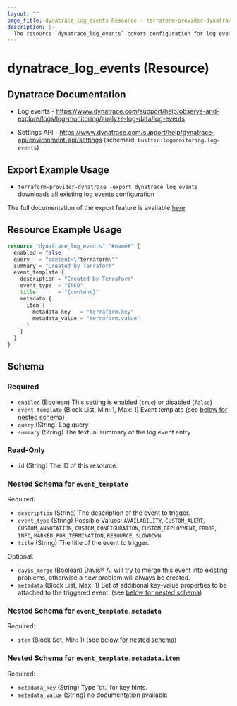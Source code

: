 ```yaml
---
layout: ""
page_title: dynatrace_log_events Resource - terraform-provider-dynatrace"
description: |-
  The resource `dynatrace_log_events` covers configuration for log events
---
```


# dynatrace_log_events (Resource)

## Dynatrace Documentation

- Log events - https://www.dynatrace.com/support/help/observe-and-explore/logs/log-monitoring/analyze-log-data/log-events

- Settings API - https://www.dynatrace.com/support/help/dynatrace-api/environment-api/settings (schemaId: `builtin:logmonitoring.log-events`)

## Export Example Usage

- `terraform-provider-dynatrace -export dynatrace_log_events` downloads all existing log events configuration

The full documentation of the export feature is available [here](https://registry.terraform.io/providers/dynatrace-oss/dynatrace/latest/docs/guides/export-v2).

## Resource Example Usage

```terraform
resource "dynatrace_log_events" "#name#" {
  enabled = false
  query   = "content=\"terraform\""
  summary = "Created by Terraform"
  event_template {
    description = "Created by Terraform"
    event_type  = "INFO"
    title       = "{content}"
    metadata {
      item {
        metadata_key   = "terraform.key"
        metadata_value = "terraform.value"
      }
    }
  }
}
```

<!-- schema generated by tfplugindocs -->
## Schema

### Required

- `enabled` (Boolean) This setting is enabled (`true`) or disabled (`false`)
- `event_template` (Block List, Min: 1, Max: 1) Event template (see [below for nested schema](#nestedblock--event_template))
- `query` (String) Log query
- `summary` (String) The textual summary of the log event entry

### Read-Only

- `id` (String) The ID of this resource.

<a id="nestedblock--event_template"></a>
### Nested Schema for `event_template`

Required:

- `description` (String) The description of the event to trigger.
- `event_type` (String) Possible Values: `AVAILABILITY`, `CUSTOM_ALERT`, `CUSTOM_ANNOTATION`, `CUSTOM_CONFIGURATION`, `CUSTOM_DEPLOYMENT`, `ERROR`, `INFO`, `MARKED_FOR_TERMINATION`, `RESOURCE`, `SLOWDOWN`
- `title` (String) The title of the event to trigger.

Optional:

- `davis_merge` (Boolean) Davis® AI will try to merge this event into existing problems, otherwise a new problem will always be created.
- `metadata` (Block List, Max: 1) Set of additional key-value properties to be attached to the triggered event. (see [below for nested schema](#nestedblock--event_template--metadata))

<a id="nestedblock--event_template--metadata"></a>
### Nested Schema for `event_template.metadata`

Required:

- `item` (Block Set, Min: 1) (see [below for nested schema](#nestedblock--event_template--metadata--item))

<a id="nestedblock--event_template--metadata--item"></a>
### Nested Schema for `event_template.metadata.item`

Required:

- `metadata_key` (String) Type 'dt.' for key hints.
- `metadata_value` (String) no documentation available
 